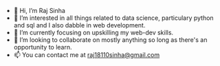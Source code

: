 - 👋 Hi, I’m Raj Sinha
- 👀 I’m interested in all things related to data science, particulary python and sql and I also dabble in web development.
- 🌱 I’m currently focusing on upskilling my web-dev skills.
- 💞️ I’m looking to collaborate on mostly anything so long as there's an opportunity to learn.
- 📫 You can contact me at raj18110sinha@gmail.com
